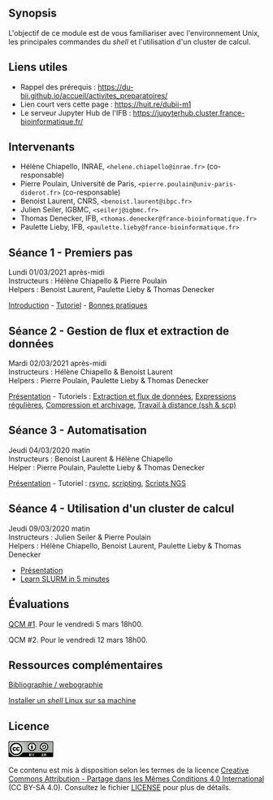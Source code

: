 ## Synopsis

L'objectif de ce module est de vous familiariser avec l'environnement Unix, les principales commandes du *shell* et l'utilisation d'un cluster de calcul.

## Liens utiles

- Rappel des prérequis : <https://du-bii.github.io/accueil/activites_preparatoires/>
- Lien court vers cette page : <https://huit.re/dubii-m1>
- Le serveur Jupyter Hub de l'IFB : <https://jupyterhub.cluster.france-bioinformatique.fr/>

## Intervenants

- Hélène Chiapello, INRAE, `<helene.chiapello@inrae.fr>` (co-responsable)
- Pierre Poulain, Université de Paris, `<pierre.poulain@univ-paris-diderot.fr>` (co-responsable)
- Benoist Laurent, CNRS, `<benoist.laurent@ibpc.fr>`
- Julien Seiler, IGBMC, `<seilerj@igbmc.fr>`
- Thomas Denecker, IFB, `<thomas.denecker@france-bioinformatique.fr>`
- Paulette Lieby, IFB, `<paulette.lieby@france-bioinformatique.fr>`


## Séance 1 - Premiers pas

Lundi 01/03/2021 après-midi   
Instructeurs : Hélène Chiapello & Pierre Poulain  
Helpers : Benoist Laurent, Paulette Lieby & Thomas Denecker  

[Introduction](seance1/Unix_seance1_introduction.pdf) - [Tutoriel](seance1/tutorial/README.md) - [Bonnes pratiques](seance1/Unix_seance1_bonnes_pratiques_bioinfo.pdf)


## Séance 2 - Gestion de flux et extraction de données

Mardi 02/03/2021 après-midi  
Instructeurs : Hélène Chiapello & Benoist Laurent  
Helpers : Pierre Poulain, Paulette Lieby & Thomas Denecker  

[Présentation](seance2/slides/index.html) - Tutoriels : [Extraction et flux de données](seance2/tutorial/01-flux.md), [Expressions régulières](seance2/tutorial/02-regex.md), [Compression et archivage](seance2/tutorial/03-tar.md), [Travail à distance (ssh & scp)](seance2/tutorial/04-ssh_scp.md)


## Séance 3 - Automatisation

Jeudi 04/03/2020 matin  
Instructeurs : Benoist Laurent & Hélène Chiapello  
Helper : Pierre Poulain, Paulette Lieby & Thomas Denecker  

[Présentation](seance3/slides/index.html) - Tutoriel : [rsync](seance3/tutorial/rsync.md),
[scripting](seance3/tutorial/scripting.md), [Scripts NGS](seance3/tutorial/scripting_ngs.md)

  
## Séance 4 - Utilisation d'un cluster de calcul

Jeudi 09/03/2020 matin  
Instructeurs : Julien Seiler & Pierre Poulain  
Helpers : Hélène Chiapello, Benoist Laurent, Paulette Lieby & Thomas Denecker  

- [Présentation](seance4/slides/index.html)
- [Learn SLURM in 5 minutes](https://asciinema.org/a/275233)


## Évaluations

[QCM #1](https://forms.gle/G6jpPn8Qd9L8vUMK9). Pour le vendredi 5 mars 18h00.

QCM #2. Pour le vendredi 12 mars 18h00.


## Ressources complémentaires

[Bibliographie / webographie](biblio_webographie.md)

[Installer un *shell* Linux sur sa machine](installation_shell.md)

## Licence

![](img/CC-BY-SA.png)

Ce contenu est mis à disposition selon les termes de la licence [Creative Commons Attribution - Partage dans les Mêmes Conditions 4.0 International](https://creativecommons.org/licenses/by-sa/4.0/deed.fr) (CC BY-SA 4.0). Consultez le fichier [LICENSE](LICENSE) pour plus de détails.
